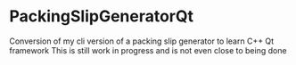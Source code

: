 # PackingSlipGeneratorQt
 Conversion of my cli version of a packing slip generator to learn C++ Qt framework
This is still work in progress and is not even close to being done
